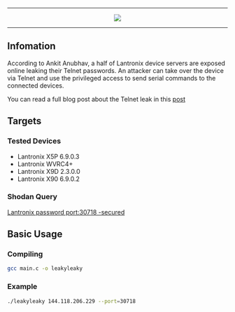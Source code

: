 -------
<p dir="auto" align="center"><img align="center" src="https://cdn.discordapp.com/attachments/955207154246246410/963828611922677790/unknown.png"></p>

-------
## Infomation

According to Ankit Anubhav, a half of Lantronix device servers are exposed online  leaking their Telnet passwords. An attacker can take over the device via Telnet and use the privileged access to send serial commands to the connected devices.

You can read a full blog post about the Telnet leak in this [post](https://securityaffairs.co/wordpress/66275/hacking/lantronix-serial-to-ethernet-leakage.html)

## Targets

### Tested Devices
- Lantronix X5P 6.9.0.3
- Lantronix WVRC4+
- Lantronix X9D 2.3.0.0 
- Lantronix X90 6.9.0.2 

### Shodan Query

[Lantronix password port:30718 -secured](https://www.shodan.io/search?query=Lantronix+password+port%3A30718+-secured)

## Basic Usage

### Compiling

```bash
gcc main.c -o leakyleaky
```

### Example
```bash
./leakyleaky 144.118.206.229 --port=30718
```
